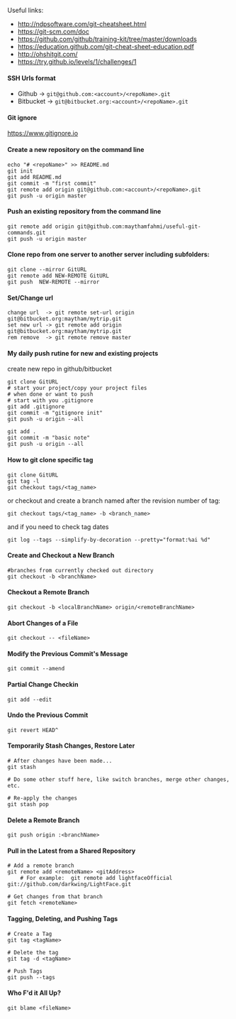 Useful links:

 * http://ndpsoftware.com/git-cheatsheet.html
 * https://git-scm.com/doc
 * https://github.com/github/training-kit/tree/master/downloads
 * https://education.github.com/git-cheat-sheet-education.pdf
 * http://ohshitgit.com/
 * https://try.github.io/levels/1/challenges/1

#### SSH Urls format
 * Github -> `git@github.com:<account>/<repoName>.git`
 * Bitbucket -> `git@bitbucket.org:<account>/<repoName>.git`

#### Git ignore
https://www.gitignore.io

#### Create a new repository on the command line
```
echo "# <repoName>" >> README.md
git init
git add README.md
git commit -m "first commit"
git remote add origin git@github.com:<account>/<repoName>.git
git push -u origin master
```

#### Push an existing repository from the command line
```
git remote add origin git@github.com:maythamfahmi/useful-git-commands.git
git push -u origin master
```

#### Clone repo from one server to another server including subfolders:
```
git clone --mirror GitURL
git remote add NEW-REMOTE GitURL
git push  NEW-REMOTE --mirror
```

#### Set/Change url
```
change url  -> git remote set-url origin git@bitbucket.org:maytham/mytrip.git
set new url -> git remote add origin git@bitbucket.org:maytham/mytrip.git
rem remove  -> git remote remove master
```

#### My daily push rutine for new and existing projects
create new repo in github/bitbucket
```
git clone GitURL
# start your project/copy your project files
# when done or want to push
# start with you .gitignore
git add .gitignore
git commit -m "gitignore init"
git push -u origin --all

git add .
git commit -m "basic note"
git push -u origin --all
```

#### How to git clone specific tag
```
git clone GitURL
git tag -l
git checkout tags/<tag_name>
```
or checkout and create a branch named after the revision number of tag:
```
git checkout tags/<tag_name> -b <branch_name>
```

and if you need to check tag dates

```
git log --tags --simplify-by-decoration --pretty="format:%ai %d"

```

#### Create and Checkout a New Branch
```
#branches from currently checked out directory
git checkout -b <branchName>
```

#### Checkout a Remote Branch
```
git checkout -b <localBranchName> origin/<remoteBranchName>
```

#### Abort Changes of a File
```
git checkout -- <fileName>
```

#### Modify the Previous Commit's Message
```
git commit --amend
```

#### Partial Change Checkin
```
git add --edit
```

#### Undo the Previous Commit
```
git revert HEAD^
```

#### Temporarily Stash Changes, Restore Later
```
# After changes have been made...
git stash

# Do some other stuff here, like switch branches, merge other changes, etc.

# Re-apply the changes
git stash pop
```

#### Delete a Remote Branch
```
git push origin :<branchName>
```

#### Pull in the Latest from a Shared Repository
```
# Add a remote branch
git remote add <remoteName> <gitAddress>
	# For example:  git remote add lightfaceOfficial git://github.com/darkwing/LightFace.git

# Get changes from that branch
git fetch <remoteName>
```

#### Tagging, Deleting, and Pushing Tags
```
# Create a Tag
git tag <tagName>

# Delete the tag
git tag -d <tagName>

# Push Tags
git push --tags
```

#### Who F'd it All Up?
```
git blame <fileName>
```
